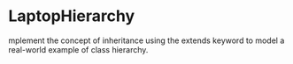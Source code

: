 # LaptopHierarchy
mplement the concept of inheritance using the extends keyword to model a real-world example of class hierarchy.
